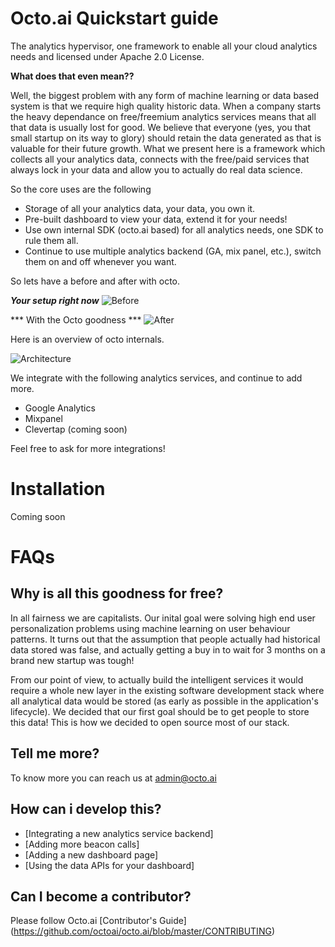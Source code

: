 # Octo.ai Quickstart guide
The analytics hypervisor, one framework to enable all your cloud analytics needs and licensed under Apache 2.0 License.

**What does that even mean??**

Well, the biggest problem with any form of machine learning or data based system is that we require high quality historic data. When a company starts the heavy dependance on free/freemium analytics services means that all that data is usually lost for good. We believe that everyone (yes, you that small startup on its way to glory) should retain the data generated as that is valuable for their future growth. What we present here is a framework which collects all your analytics data, connects with the free/paid services that always lock in your data and allow you to actually do real data science. 

So the core uses are the following 
- Storage of all your analytics data, your data, you own it. 
- Pre-built dashboard to view your data, extend it for your needs! 
- Use own internal SDK (octo.ai based) for all analytics needs, one SDK to rule them all. 
- Continue to use multiple analytics backend (GA, mix panel, etc.), switch them on and off whenever you want. 

So lets have a before and after with octo. 

***Your setup right now***
![Before](https://raw.githubusercontent.com/octoai/octo.ai/master/docs/images/before.png)

*** With the Octo goodness ***
![After](https://raw.githubusercontent.com/octoai/octo.ai/master/docs/images/after.png)


Here is an overview of octo internals.

![Architecture](https://raw.githubusercontent.com/octoai/octo.ai/master/docs/images/components.png)

We integrate with the following analytics services, and continue to add more. 
- Google Analytics
- Mixpanel
- Clevertap (coming soon) 

Feel free to ask for more integrations! 

# Installation
Coming soon

# FAQs
## Why is all this goodness for free?
In all fairness we are capitalists. Our inital goal were solving high end user personalization problems using machine learning on user behaviour patterns. It turns out that the assumption that people actually had historical data stored was false, and actually getting a buy in to wait for 3 months on a brand new startup was tough!

From our point of view, to actually build the intelligent services it would require a whole new layer in the existing software development stack where all analytical data would be stored (as early as possible in the application's lifecycle). We decided that our first goal should be to get people to store this data! This is how we decided to open source most of our stack. 

## Tell me more? 
To know more you can reach us at admin@octo.ai

## How can i develop this?
- [Integrating a new analytics service backend]
- [Adding more beacon calls]
- [Adding a new dashboard page]
- [Using the data APIs for your dashboard]

## Can I become a contributor?
Please follow Octo.ai [Contributor's Guide] (https://github.com/octoai/octo.ai/blob/master/CONTRIBUTING)
